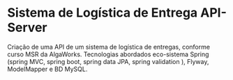 # Sistema de Logística de Entrega API-Server
Criação de uma API de um sistema de logística de entregas, conforme curso MSR da AlgaWorks. Tecnologias abordados eco-sistema Spring (spring MVC, spring boot, spring data JPA, spring validation ), Flyway, ModelMapper e BD MySQL. 
